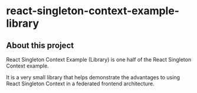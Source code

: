 # react-singleton-context-example-library

## About this project

React Singleton Context Example (Library) is one half of the React Singleton Context example.

It is a very small library that helps demonstrate the advantages to using React Singleton Context in a federated frontend architecture.
